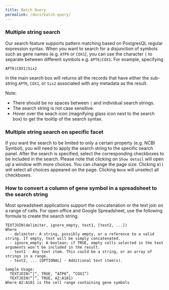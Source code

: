 ```yaml
---
title: Batch Query
permalink: /docs/batch-query/
---
```


<!-- uncomment when generating PDF in Atom
# Submitting Collections
-->
<!-- comment out when generating PDF in Atom
**[PDF version](https://github.com/informatics-isi-edu/gudmap-rbk/wiki/Batch-Query.pdf)**
-->

### Multiple string search
Our search feature supports pattern matching based on PostgresQL regular expression syntax. When you want to search for a disjunction of symbols such as gene names (e.g. `ATP6` or `COX1`), you can use the character `|` to separate between different symbols e.g. `APT6|COX1`. For example, specifying

```
APT6|COX1|Six2
```
in the main search box will returns all the records that have either the sub-string `APT6`, `COX1`, or `Six2` associated with any metadata as the result.

Note:
- There should be no spaces between `|` and individual search strings.
- The search string is not case sensitive.
- Hover over the seach icon (magnifying glass icon next to the search box) to get the tooltip of the search syntax.

### Multiple string search on specific facet
If you want the search to be limited to only a certain property (e.g. NCBI Symbol), you will need to apply the search string to the specific search panel. After the search is specified, select the corresponding checkboxes to be included in the search. Please note that clicking on `Show detail` will open up a window with more choices. You can change the page size. Clicking `All` will select all choices appeared on the page. Clicking `None` will unselect all checkboxes.    

### How to convert a column of gene symbol in a spreadsheet to the search string
Most spreadsheet applications support the concatenation or the text join on a range of cells. For open office and Google Spreadsheet, use the following formula to create the search string.
```
TEXTJOIN(delimiter, ignore_empty, text1, [text2, ...])
Where
  - delimiter: A string, possibly empty, or a reference to a valid string. If empty, text will be simply concatenated.
  - ignore_empty: A boolean; if TRUE, empty cells selected in the text arguments won't be included in the result.
  - text1 - Any text item. This could be a string, or an array of strings in a range.
  - text2, ... [OPTIONAL] - Additional text item(s).

Sample Usage:
  TEXTJOIN(“|“, TRUE, “ATP6”, “COX1”)
  TEXTJOIN(“|”, TRUE, A2:A101)
Where A2:A101 is the cell range containing gene symbols
```
